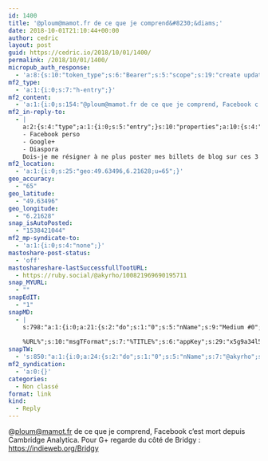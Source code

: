 ```yaml
---
id: 1400
title: '@ploum@mamot.fr de ce que je comprend&#8230;&diams;'
date: 2018-10-01T21:10:44+00:00
author: cedric
layout: post
guid: https://cedric.io/2018/10/01/1400/
permalink: /2018/10/01/1400/
micropub_auth_response:
  - 'a:8:{s:10:"token_type";s:6:"Bearer";s:5:"scope";s:19:"create update media";s:2:"me";s:18:"https://cedric.io/";s:9:"issued_by";s:45:"https://cedric.io/wp-json/indieauth/1.0/token";s:9:"client_id";s:21:"https://quill.p3k.io/";s:9:"issued_at";i:1538118744;s:4:"user";i:1;s:13:"last_accessed";i:1538421044;}'
mf2_type:
  - 'a:1:{i:0;s:7:"h-entry";}'
mf2_content:
  - 'a:1:{i:0;s:154:"@ploum@mamot.fr de ce que je comprend, Facebook c’est mort depuis Cambridge Analytica. Pour G+ regarde du côté de Bridgy : https://indieweb.org/Bridgy";}'
mf2_in-reply-to:
  - |
    a:2:{s:4:"type";a:1:{i:0;s:5:"entry";}s:10:"properties";a:10:{s:4:"name";a:1:{i:0;s:23:"ploum (@ploum@mamot.fr)";}s:7:"summary";a:1:{i:0;s:154:"Par contre, rien pour :
    - Facebook perso
    - Google+
    - Diaspora
    Dois-je me résigner à ne plus poster mes billets de blog sur ces 3 derniers endroits ?";}s:8:"featured";a:1:{i:0;s:83:"https://mamot.fr/system/accounts/avatars/000/006/840/original/e0eef3e5704f33ca.jpeg";}s:11:"publication";a:1:{i:0;s:49:"La Quadrature du Net - Mastodon - Media Fédéré";}s:5:"photo";a:1:{i:0;s:83:"https://mamot.fr/system/accounts/avatars/000/006/840/original/e0eef3e5704f33ca.jpeg";}s:3:"url";a:1:{i:0;s:42:"https://mamot.fr/@ploum/100816786088404617";}s:11:"in-reply-to";a:1:{i:0;s:42:"https://mamot.fr/@ploum/100816786023419095";}s:9:"published";a:1:{i:0;s:25:"2018-09-30T21:14:32+00:00";}s:7:"updated";a:1:{i:0;s:25:"2018-09-30T21:14:32+00:00";}s:6:"author";a:2:{s:4:"name";s:5:"ploum";s:5:"photo";s:83:"https://mamot.fr/system/accounts/avatars/000/006/840/original/e0eef3e5704f33ca.jpeg";}}}
mf2_location:
  - 'a:1:{i:0;s:25:"geo:49.63496,6.21628;u=65";}'
geo_accuracy:
  - "65"
geo_latitude:
  - "49.63496"
geo_longitude:
  - "6.21628"
snap_isAutoPosted:
  - "1538421044"
mf2_mp-syndicate-to:
  - 'a:1:{i:0;s:4:"none";}'
mastoshare-post-status:
  - 'off'
mastoshareshare-lastSuccessfullTootURL:
  - https://ruby.social/@akyrho/100821969690195711
snap_MYURL:
  - ""
snapEdIT:
  - "1"
snapMD:
  - |
    s:798:"a:1:{i:0;a:21:{s:2:"do";s:1:"0";s:5:"nName";s:9:"Medium #0";s:9:"msgFormat";s:19:"%FULLTEXT%
    
    %URL%";s:10:"msgTFormat";s:7:"%TITLE%";s:6:"appKey";s:29:"x5g9a34l5z294i5y2q284e4g54454";s:6:"appSec";s:85:"d3h0a44e4s2b4i5u2r234m5f5b4v2l5q2a444h574347464a454x2w20374447494c484b4w2c464f5u2d4z2";s:8:"inclTags";s:1:"1";s:7:"fltrsOn";i:0;s:5:"fltrs";a:0:{}s:7:"proxyOn";i:0;s:7:"useSURL";i:0;s:1:"v";i:350;s:4:"publ";s:1:"0";s:11:"accessToken";s:65:"2353413aa5437433e5648ccf74a16119308317c52d1a24d8ed99f26add037528a";s:12:"appAppUserID";s:65:"104b21fd8da79171a6e7bf800d03b4b761204f242935e05d2d86850a6b1635f77";s:14:"appAppUserName";s:26:"Cédric Bousmanne (akyrho)";s:13:"appAppUserURL";s:26:"https://medium.com/@akyrho";s:7:"pubList";a:0:{}s:9:"isAutoURL";s:1:"A";s:8:"urlToUse";s:0:"";s:4:"doMD";i:0;}}";
snapTW:
  - 's:850:"a:1:{i:0;a:24:{s:2:"do";s:1:"0";s:5:"nName";s:7:"@akyrho";s:9:"msgFormat";s:26:"%TITLE%. %EXCERPT% - %URL%";s:6:"appKey";s:55:"x5g9a8325v2y475r3c4m48584n53446p423r3r5u3e356j5j3k4r2p3";s:6:"appSec";s:105:"d3h0a94o46415u594v3q5l5n5l4r4x474x4j484o473u4i5w2m4k494z2k344n306n5r3l5v2s554p4n3p3k45495c3z4v4d3m3u5w525";s:7:"fltrsOn";i:0;s:5:"fltrs";a:0:{}s:7:"proxyOn";i:0;s:7:"useSURL";i:0;s:1:"v";i:350;s:5:"twURL";s:25:"http://twitter.com/akyrho";s:11:"accessToken";s:50:"6678782-Eyg60SCeh7762DEIsYtTPD5GVeOuSN8ATMdF2Lpppe";s:14:"accessTokenSec";s:45:"PgGDCbcYLJnR5esZjY9ID72A33mUNCYnQwaQTBsojSJNa";s:5:"tw140";i:0;s:10:"riComments";s:1:"1";s:11:"riCommentsM";s:1:"1";s:12:"riCommentsAA";s:1:"1";s:8:"attchImg";s:1:"1";s:9:"wpImgSize";s:4:"full";s:9:"isAutoImg";s:1:"A";s:8:"imgToUse";s:0:"";s:9:"isAutoURL";s:1:"A";s:8:"urlToUse";s:0:"";s:4:"doTW";i:0;}}";'
mf2_syndication:
  - 'a:0:{}'
categories:
  - Non classé
format: link
kind:
  - Reply
---
```

@ploum@mamot.fr de ce que je comprend, Facebook c’est mort depuis Cambridge Analytica. Pour G+ regarde du côté de Bridgy : https://indieweb.org/Bridgy

</p>